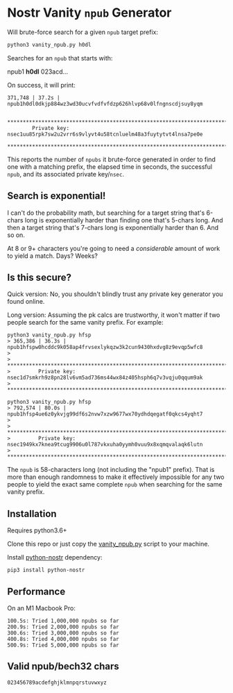 # Nostr Vanity `npub` Generator

Will brute-force search for a given `npub` target prefix:

```bash
python3 vanity_npub.py h0dl
```

Searches for an `npub` that starts with:

npub1 <b>h0dl</b> 023acd...

On success, it will print:
```
371,748 | 37.2s | npub1h0dl0dkjp884wz3wd30ucvfvdfvfdzp626hlvp68v0lfngnscdjsuy8yqm

        ****************************************************************************
        Private key: nsec1uu85rpk7sw2u2vrr6s9vlyvt4u58tcnluelm48a3fuytytvt4lnsa7pe0e
        ****************************************************************************
```

This reports the number of `npubs` it brute-force generated in order to find one with a matching prefix, the elapsed time in seconds, the successful `npub`, and its associated private key/`nsec`.

## Search is exponential!
I can't do the probability math, but searching for a target string that's 6-chars long is exponentially harder than finding one that's 5-chars long. And then a target string that's 7-chars long is exponentially harder than 6. And so on.

At 8 or 9+ characters you're going to need a *considerable* amount of work to yield a match. Days? Weeks?

## Is this secure?
Quick version: No, you shouldn't blindly trust any private key generator you found online.

Long version: Assuming the pk calcs are trustworthy, it won't matter if two people search for the same vanity prefix. For example:

```
python3 vanity_npub.py hfsp
> 365,386 | 36.3s | npub1hfspw0hcddc9k058ap4frvsexlykqzw3k2cun9430hxdvg8z9evqp5wfc8
>
>         ****************************************************************************
>         Private key: nsec1d7smkrh9z8pn28lv6vm5ad736ms44wx84z405hsph6q7v3vqju0qqum9ak
>         ****************************************************************************

python3 vanity_npub.py hfsp
> 792,574 | 80.0s | npub1hfsp4ue6z0ykvjg99df6s2nvw7xzw9677wx70ydhdqegatf0qkcs4yqht7
>
>         ****************************************************************************
>         Private key: nsec1949kx7knea9tcug9906u0l787vkxuha0yymh0vuu9x8xqmqvalaqk6lutn
>         ****************************************************************************
```

The `npub` is 58-characters long (not including the "npub1" prefix). That is more than enough randomness to make it effectively impossible for any two people to yield the exact same complete `npub` when searching for the same vanity prefix.

## Installation
Requires python3.6+

Clone this repo or just copy the [vanity_npub.py](vanity_npub.py) script to your machine.

Install [python-nostr](https://github.com/jeffthibault/python-nostr) dependency:
```
pip3 install python-nostr
```

## Performance
On an M1 Macbook Pro:
```
100.5s: Tried 1,000,000 npubs so far
200.9s: Tried 2,000,000 npubs so far
300.6s: Tried 3,000,000 npubs so far
400.8s: Tried 4,000,000 npubs so far
500.9s: Tried 5,000,000 npubs so far
```

## Valid npub/bech32 chars
```
023456789acdefghjklmnpqrstuvwxyz
```

